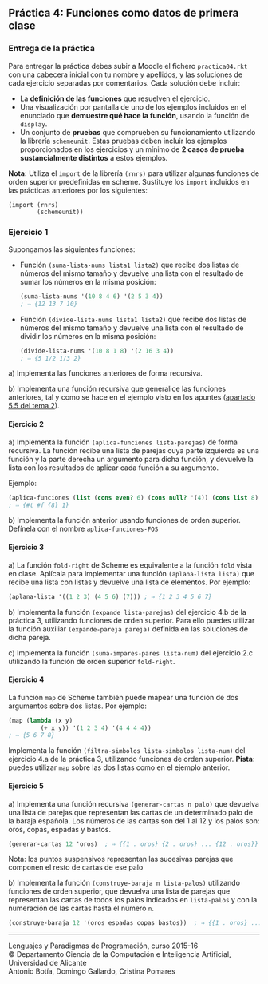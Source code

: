 ## Práctica 4: Funciones como datos de primera clase

### Entrega de la práctica

Para entregar la práctica debes subir a Moodle el fichero
`practica04.rkt` con una cabecera inicial con tu nombre y apellidos, y
las soluciones de cada ejercicio separadas por comentarios. Cada
solución debe incluir:

- La **definición de las funciones** que resuelven el ejercicio.
- Una visualización por pantalla de uno de los ejemplos incluidos en
  el enunciado que **demuestre qué hace la función**, usando la
  función de `display`.
- Un conjunto de **pruebas** que comprueben su funcionamiento
  utilizando la librería `schemeunit`. Estas pruebas deben incluir los
  ejemplos proporcionados en los ejercicios y un mínimo de **2 casos
  de prueba sustancialmente distintos** a estos ejemplos.

**Nota:** Utiliza el `import` de la librería `(rnrs)` para utilizar
algunas funciones de orden superior predefinidas en
scheme. Sustituye los `import` incluidos en las prácticas anteriores
por los siguientes:

```
(import (rnrs)
        (schemeunit))
```

### Ejercicio 1

Supongamos las siguientes funciones:

- Función `(suma-lista-nums lista1 lista2)` que recibe dos listas de
  números del mismo tamaño y devuelve una lista con el resultado de
  sumar los números en la misma posición:

    ```scheme
    (suma-lista-nums '(10 8 4 6) '(2 5 3 4))
    ; ⇒ {12 13 7 10}
    ```

- Función `(divide-lista-nums lista1 lista2)` que recibe dos listas de
  números del mismo tamaño y devuelve una lista con el resultado de
  dividir los números en la misma posición:

    ```scheme
    (divide-lista-nums '(10 8 1 8) '(2 16 3 4))
    ; ⇒ {5 1/2 1/3 2}
    ```

a) Implementa las funciones anteriores de forma recursiva.

b) Implementa una función recursiva que generalice las funciones
anteriores, tal y como se hace en el ejemplo visto en los apuntes
([apartado 5.5 del tema 2](http://domingogallardo.github.io/lpp/teoria/Tema02-ProgramacionFuncional.html#5-5)).


#### Ejercicio 2


a) Implementa la función `(aplica-funciones lista-parejas)` de forma
recursiva. La función recibe una lista de parejas cuya parte izquierda
es una función y la parte derecha un argumento para dicha función, y
devuelve la lista con los resultados de aplicar cada función a su
argumento.

Ejemplo:

```scheme
(aplica-funciones (list (cons even? 6) (cons null? '(4)) (cons list 8) (cons car '(1 2 3))  
; ⇒ {#t #f {8} 1}
```

b) Implementa la función anterior usando funciones de orden
superior. Defínela con el nombre `aplica-funciones-FOS`

#### Ejercicio 3

a) La función `fold-right` de Scheme es equivalente a la función
`fold` vista en clase. Aplícala para implementar una función
`(aplana-lista lista)` que recibe una lista con listas y devuelve una
lista de elementos. Por ejemplo:

```scheme
(aplana-lista '((1 2 3) (4 5 6) (7))) ; ⇒ {1 2 3 4 5 6 7}
```

b) Implementa la función `(expande lista-parejas)` del ejercicio 4.b
de la práctica 3, utilizando funciones de orden superior. Para ello
puedes utilizar la función auxiliar `(expande-pareja pareja)` definida
en las soluciones de dicha pareja.

c) Implementa la función `(suma-impares-pares lista-num)` del
ejercicio 2.c utilizando la función de orden superior `fold-right`.

#### Ejercicio 4

La función `map` de Scheme también puede mapear una función de dos
argumentos sobre dos listas. Por ejemplo:

```scheme
(map (lambda (x y)
         (+ x y)) '(1 2 3 4) '(4 4 4 4))
; ⇒ {5 6 7 8}
```

Implementa la función `(filtra-simbolos lista-simbolos lista-num)` del
ejercicio 4.a de la práctica 3, utilizando funciones de orden
superior. **Pista**: puedes utilizar `map` sobre las dos listas como
en el ejemplo anterior.


#### Ejercicio 5

a) Implementa una función recursiva `(generar-cartas n palo)` que
devuelva una lista de parejas que representan las cartas de un
determinado palo de la baraja española. Los números de las cartas son
del 1 al 12 y los palos son: oros, copas, espadas y bastos.

```scheme
(generar-cartas 12 'oros)  ; ⇒ {{1 . oros} {2 . oros} ... {12 . oros}}
```

Nota: los puntos suspensivos representan las sucesivas parejas que
componen el resto de cartas de ese palo

b) Implementa la función `(construye-baraja n lista-palos)` utilizando
funciones de orden superior, que devuelva una lista de parejas que
representan las cartas de todos los palos indicados en `lista-palos` y
con la numeración de las cartas hasta el número `n`.

```scheme
(construye-baraja 12 '(oros espadas copas bastos))  ; ⇒ {{1 . oros} ... {12 . oros} ... {1 . bastos} ... {12 . bastos}}
```

----

Lenguajes y Paradigmas de Programación, curso 2015-16  
© Departamento Ciencia de la Computación e Inteligencia Artificial, Universidad de Alicante  
Antonio Botía, Domingo Gallardo, Cristina Pomares  
